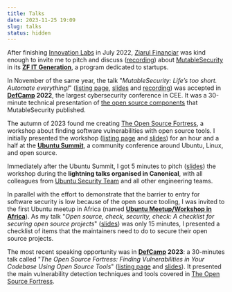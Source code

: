 ```yaml
---
title: Talks
date: 2023-11-25 19:09
slug: talks
status: hidden
---
```


After finishing [Innovation Labs](https://www.innovationlabs.ro/) in July 2022, [Ziarul Financiar](https://www.zf.ro) was kind enough to invite me to pitch and discuss ([recording](https://www.youtube.com/watch?v=uJvVJhoT6QM)) about [MutableSecurity](https://mutablesecurity.io/) in its [**ZF IT Generation**](https://www.zf.ro/zf-it-generation/), a program dedicated to startups.

In November of the same year, the talk "_MutableSecurity: Life’s too short. Automate everything!_" ([listing page](https://def.camp/speaker/george-andrei-iosif), [slides](https://mutablesecurity.io/blog/defcamp-2022#presentation) and [recording](https://www.youtube.com/watch?v=JzyHVNpSHP0)) was accepted in **[DefCamp](https://def.camp) 2022**, the largest cybersecurity conference in CEE. It was a 30-minute technical presentation of [the open source components](https://github.com/MutableSecurity) that MutableSecurity published.

The autumn of 2023 found me creating [The Open Source Fortress](https://ossfortress.io/), a workshop about finding software vulnerabilities with open source tools. I initially presented the workshop ([listing page](https://events.canonical.com/event/31/contributions/219/) and [slides](https://raw.githubusercontent.com/iosifache/oss_fortress/main/presentation/ubuntu-summit-23/export.pdf)) for an hour and a half at the [**Ubuntu Summit**](https://events.canonical.com/event/31), a community conference around Ubuntu, Linux, and open source.

Immediately after the Ubuntu Summit, I got 5 minutes to pitch ([slides](https://raw.githubusercontent.com/iosifache/oss_fortress/main/presentation/lightning-talk-23/export.pdf)) the workshop during the **lightning talks organised in Canonical**, with all colleagues from [Ubuntu Security Team](https://wiki.ubuntu.com/SecurityTeam) and all other engineering teams.

In parallel with the effort to demonstrate that the barrier to entry for software security is low because of the open source tooling, I was invited to the first Ubuntu meetup in Africa (named [**Ubuntu Meetup/Workshop in Africa**](https://twitter.com/ubuntu_Africa__)). As my talk "_Open source, check, security, check: A checklist for securing open source projects_" ([slides](https://raw.githubusercontent.com/iosifache/opensource-check-security-check/main/export.pdf)) was only 15 minutes, I presented a checklist of items that the maintainers need to do to secure their open source projects.

The most recent speaking opportunity was in **[DefCamp](https://def.camp) 2023**: a 30-minutes talk called "*The Open Source Fortress: Finding Vulnerabilities in Your Codebase Using Open Source Tools*" ([listing page](https://def.camp/speaker/george-andrei-iosif-2/) and [slides](https://ossfortress.io/defcamp)). It presented the main vulnerability detection techniques and tools covered in [The Open Source Fortress](https://ossfortress.io/).
